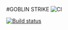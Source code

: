 #GOBLIN STRIKE
![CI](https://github.com/Sergio210-05/AJSB_Task-3/actions/workflows/webpack.yml/badge.svg)

[![Build status](https://ci.appveyor.com/api/projects/status/tckaeefhsm26nkgv?svg=true)](https://ci.appveyor.com/project/Sergio210-05/ajsb-task-3)
